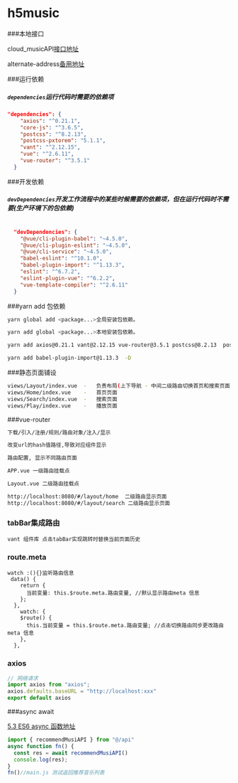 # h5music

###本地接口

cloud_musicAPI[接口地址](https://binaryify.github.io/NeteaseCloudMusicApi/#/?id=%e5%ae%89%e8%a3%85)

alternate-address[备用地址](https://github.com/Binaryify/NeteaseCloudMusicApi/tree/master/docs)

###运行依赖

##### `dependencies`运行代码时需要的依赖项

```json
"dependencies": {
    "axios": "^0.21.1",
    "core-js": "^3.6.5",
    "postcss": "^8.2.13",
    "postcss-pxtorem": "5.1.1",
    "vant": "^2.12.15",
    "vue": "^2.6.11",
    "vue-router": "^3.5.1"
  }
```

###开发依赖

##### `devDependencies`开发工作流程中的某些时候需要的依赖项，但在运行代码时不需要(生产环境下的包依赖)

```json

  "devDependencies": {
    "@vue/cli-plugin-babel": "~4.5.0",
    "@vue/cli-plugin-eslint": "~4.5.0",
    "@vue/cli-service": "~4.5.0",
    "babel-eslint": "^10.1.0",
    "babel-plugin-import": "^1.13.3",
    "eslint": "^6.7.2",
    "eslint-plugin-vue": "^6.2.2",
    "vue-template-compiler": "^2.6.11"
  }
```

###yarn add 包依赖

```bash
yarn global add <package...>全局安装包依赖。

yarn add global <package...>本地安装包依赖。

yarn add axios@0.21.1 vant@2.12.15 vue-router@3.5.1 postcss@8.2.13	postcss-pxtorem@5.1.1

yarn add babel-plugin-import@1.13.3  -D

```

###静态页面铺设

```bash
views/Layout/index.vue  -	负责布局(上下导航 - 中间二级路由切换首页和搜索页面)
views/Home/index.vue    -	首页页面
views/Search/index.vue  -	搜索页面
views/Play/index.vue	-	播放页面
```


###vue-router
```bash
下载/引入/注册/规则/路由对象/注入/显示

改变url的hash值路径,导致对应组件显示

路由配置, 显示不同路由页面

APP.vue 一级路由挂载点

Layout.vue 二级路由挂载点  

http://localhost:8080/#/layout/home  二级路由显示页面
http://localhost:8080/#/layout/search 二级路由显示页面
```

### tabBar集成路由

~~~ 
vant 组件库 点击tabBar实现跳转时替换当前页面历史
~~~

### route.meta

~~~vue
watch :(){}监听路由信息
 data() {
    return {
      当前变量: this.$route.meta.路由变量, //默认显示路由meta 信息
    };
  },
    watch: {
    $route() {
      this.当前变量 = this.$route.meta.路由变量; //点击切换路由同步更改路由meta 信息
    },
  },
~~~

### axios

~~~js
// 网络请求
import axios from "axios";
axios.defaults.baseURL = "http://localhost:xxx"
export default axios
~~~

###async await 

[5.3 ES6 async 函数地址](https://www.runoob.com/w3cnote/es6-async.html)

~~~js
import { recommendMusiAPI } from "@/api"
async function fn() {
  const res = await recommendMusiAPI()
  console.log(res);
}
fn()//main.js 测试返回推荐音乐列表
~~~



